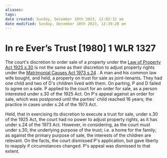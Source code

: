 ```yaml
---
aliases: 
tags: 
date created: Sunday, December 10th 2023, 12:02:32 am
date modified: Sunday, December 10th 2023, 12:39:20 am
---
```


# In re Ever’s Trust [1980] 1 WLR 1327

The court's discretion to order sale of a property under the [Law of Property Act 1925 s.30](https://uk.westlaw.com/Document/I38CF9F40E44811DA8D70A0E70A78ED65/View/FullText.html?originationContext=document&transitionType=DocumentItem&ppcid=5d96a58563444c27b7fc50c25bee6c1c&contextData=(sc.Default)) is not the same as their discretion to adjust property rights under the [Matrimonial Causes Act 1973 s.24](https://uk.westlaw.com/Document/I2B154250E44911DA8D70A0E70A78ED65/View/FullText.html?originationContext=document&transitionType=DocumentItem&ppcid=5d96a58563444c27b7fc50c25bee6c1c&contextData=(sc.Default)) . A man and his common law wife bought, and held, a property on trust for sale as joint-tenants. They had one child and two of D's children lived with them. On parting, P and D failed to agree on a sale. P applied to the court for an order for sale, as a person interested under s.30 of the 1925 Act. On P's appeal against an order for sale, which was postponed until the parties' child reached 16 years; the practice in cases under s.24 of the 1973 Act.

Held, that in exercising its discretion to execute a trust for sale, under s.30 of the 1925 Act, the court had no power to adjust property rights, as it has under s.24 of the 1973 Act. However, in considering, as the court must under s.30, the underlying purpose of the trust; i.e. a home for the family; as against the primary purpose of sale, the interests of the children are relevant. On the facts, the court dismissed P's application, but gave liberty to reapply if circumstances changed. P's appeal was dismissed to that extent.
